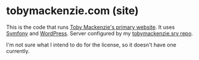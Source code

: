tobymackenzie.com (site)
========================

This is the code that runs [Toby Mackenzie's primary website](https://www.tobymackenzie.com).  It uses [Symfony](https://symfony.com) and [WordPress](https://wordpress.org).  Server configured by my [tobymackenzie.srv repo](https://github.com/tobymackenzie/tobymackenzie.srv).

I'm not sure what I intend to do for the license, so it doesn't have one currently.
